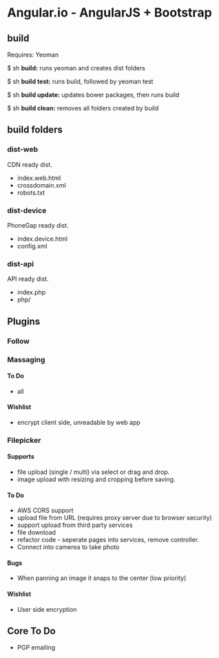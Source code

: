 # Angular.io - AngularJS + Bootstrap

## build
Requires: Yeoman

$ sh **build:** runs yeoman and creates dist folders

$ sh **build test:** runs build, followed by yeoman test

$ sh **build update:** updates bower packages, then runs build

$ sh **build clean:** removes all folders created by build

## build folders
### dist-web
CDN ready dist.
- index.web.html
- crossdomain.xml
- robots.txt

### dist-device
PhoneGap ready dist.
- index.device.html
- config.xml

### dist-api
API ready dist.
- index.php
- php/

## Plugins
### Follow

### Massaging
#### To Do
- all
#### Wishlist
- encrypt client side, unreadable by web app

### Filepicker
#### Supports
- file upload (single / multi) via select or drag and drop.
- image upload with resizing and cropping before saving.
#### To Do
- AWS CORS support
- upload file from URL (requires proxy server due to browser security)
- support upload from third party services
- file download
- refactor code - seperate pages into services, remove controller.
- Connect into camerea to take photo
#### Bugs
- When panning an image it snaps to the center (low priority)
#### Wishlist
- User side encryption

## Core To Do
- PGP emailing

